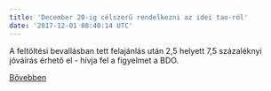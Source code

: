 ```yaml
---
title: 'December 20-ig célszerű rendelkezni az idei tao-ról'
date: '2017-12-01 08:40:14 UTC'
---
```


A feltöltési bevallásban tett felajánlás után 2,5 helyett 7,5 százaléknyi jóváírás érhető el - hívja fel a figyelmet a BDO.


[Bővebben](http://ift.tt/2AwruYd)
